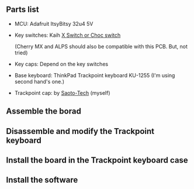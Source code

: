 ## Parts list

- MCU: Adafruit ItsyBitsy 32u4 5V
- Key switches: Kaih [X Switch or Choc switch](https://www.kailhswitch.com/mechanical-keyboard-switches/low-profile-key-switches)

    (Cherry MX and ALPS should also be compatible with this PCB. But, not tried)
- Key caps: Depend on the key switches
- Base keyboard: ThinkPad Trackpoint keyboard KU-1255 (I'm using second hand's one.)
- Trackpoint cap: by [Saoto-Tech](https://www.etsy.com/shop/SaotoTech) (myself)


## Assemble the borad

## Disassemble and modify the Trackpoint keyboard

## Install the board in the Trackpoint keyboard case

## Install the software
